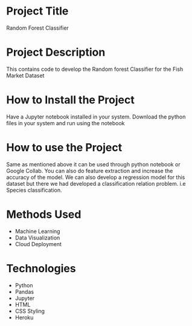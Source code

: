 # Project Title
Random Forest Classifier 

# Project Description
This contains code to develop the Random forest Classifier for the Fish Market Dataset

# How to Install the Project
Have a Jupyter notebook installed in your system. Download the python files in your system and run using the notebook

# How to use the Project
Same as mentioned above it can be used through python notebook or Google Collab. You can also do feature extraction and increase the accuracy of the model. We can also develop a regression model  for this dataset but there we had developed a classification relation problem. i.e Species classification.

# Methods Used
* Machine Learning
* Data Visualization
* Cloud Deployment


# Technologies 
* Python
* Pandas
* Jupyter
* HTML
* CSS Styling
* Heroku
